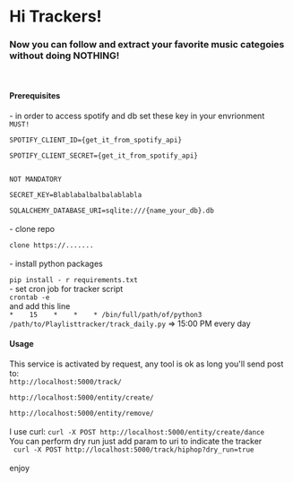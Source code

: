 <h1>Hi Trackers!</h1>
<h3>Now you can follow and extract your favorite music categoies without doing NOTHING!</h3><br>
<article>
<h4>Prerequisites</h4>
- in order to access spotify and db set these key in your envrionment 
<br><code>MUST!<br>
SPOTIFY_CLIENT_ID={get_it_from_spotify_api}<br>
SPOTIFY_CLIENT_SECRET={get_it_from_spotify_api}<br>
<br>NOT MANDATORY<br>
SECRET_KEY=Blablabalbalbalablabla<br>
SQLALCHEMY_DATABASE_URI=sqlite:///{name_your_db}.db
</code>
<br>
- clone repo
<br><code>
clone https://.......
</code><br>
- install python packages
<br><code>
pip install - r requirements.txt</code>
<br>
- set cron job for tracker script
<code>
crontab -e
</code> and add this line <br>
<code>*    15    *    *    * /bin/full/path/of/python3 /path/to/Playlisttracker/track_daily.py</code> => 15:00 PM every day

<h4>Usage</h4>
This service is activated by request, any tool is ok as long you'll send post to:<br>
<code>http://localhost:5000/track/<category><br>
http://localhost:5000/entity/create/<category><br>
http://localhost:5000/entity/remove/<category>
</code><br>
I use curl:
<code>curl -X POST http://localhost:5000/entity/create/dance</code>
<br>
You can perform dry run just add param to uri to indicate the tracker<br>
<code> curl -X POST http://localhost:5000/track/hiphop?dry_run=true</code><br>
<br>
enjoy
</article>
